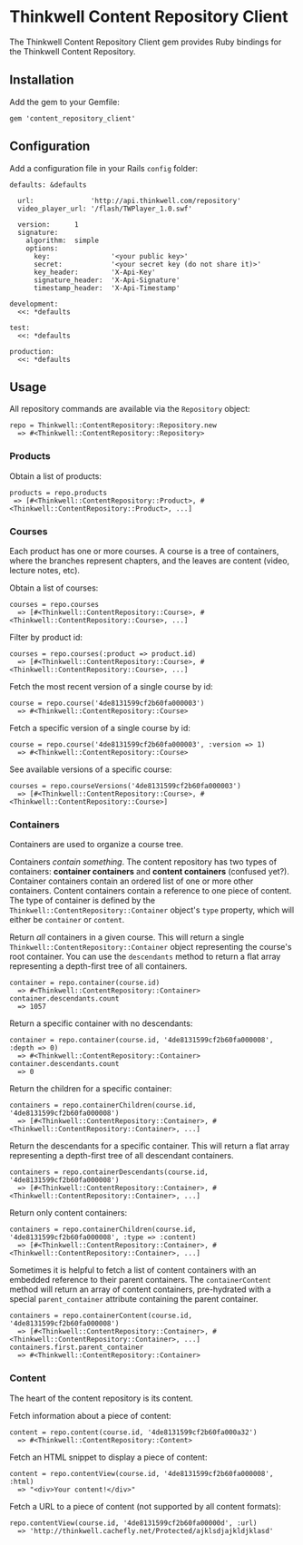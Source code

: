 Thinkwell Content Repository Client
===================================

The Thinkwell Content Repository Client gem provides Ruby bindings for the
Thinkwell Content Repository.

## Installation

Add the gem to your Gemfile:

    gem 'content_repository_client'


## Configuration

Add a configuration file in your Rails `config` folder:

    defaults: &defaults
    
      url:              'http://api.thinkwell.com/repository'
      video_player_url: '/flash/TWPlayer_1.0.swf'
    
      version:      1
      signature:
        algorithm:  simple
        options:
          key:               '<your public key>'
          secret:            '<your secret key (do not share it)>'
          key_header:        'X-Api-Key'
          signature_header:  'X-Api-Signature'
          timestamp_header:  'X-Api-Timestamp'
    
    development:
      <<: *defaults
    
    test:
      <<: *defaults
    
    production:
      <<: *defaults


## Usage

All repository commands are available via the `Repository` object:

    repo = Thinkwell::ContentRepository::Repository.new
      => #<Thinkwell::ContentRepository::Repository>

### Products

Obtain a list of products:

    products = repo.products
     => [#<Thinkwell::ContentRepository::Product>, #<Thinkwell::ContentRepository::Product>, ...]

### Courses

Each product has one or more courses.  A course is a tree of containers, where the
branches represent chapters, and the leaves are content (video, lecture notes, etc).

Obtain a list of courses:

    courses = repo.courses
      => [#<Thinkwell::ContentRepository::Course>, #<Thinkwell::ContentRepository::Course>, ...]


Filter by product id:

    courses = repo.courses(:product => product.id)
      => [#<Thinkwell::ContentRepository::Course>, #<Thinkwell::ContentRepository::Course>, ...]


Fetch the most recent version of a single course by id:

    course = repo.course('4de8131599cf2b60fa000003')
      => #<Thinkwell::ContentRepository::Course>


Fetch a specific version of a single course by id:

    course = repo.course('4de8131599cf2b60fa000003', :version => 1)
      => #<Thinkwell::ContentRepository::Course>


See available versions of a specific course:

    courses = repo.courseVersions('4de8131599cf2b60fa000003')
      => [#<Thinkwell::ContentRepository::Course>, #<Thinkwell::ContentRepository::Course>]


### Containers

Containers are used to organize a course tree.

Containers *contain something*.  The content repository has two types of
containers: **container containers** and **content containers** (confused
yet?).  Container containers contain an ordered list of one or more other
containers.  Content containers contain a reference to one piece of content.
The type of container is defined by the
`Thinkwell::ContentRepository::Container` object's `type` property, which will
either be `container` or `content`.


Return *all* containers in a given course.  This will return a single
`Thinkwell::ContentRepository::Container` object representing the course's root
container.  You can use the `descendants` method to return a flat array
representing a depth-first tree of all containers.

    container = repo.container(course.id)
      => #<Thinkwell::ContentRepository::Container>
    container.descendants.count
      => 1057


Return a specific container with no descendants:

    container = repo.container(course.id, '4de8131599cf2b60fa000008', :depth => 0)
      => #<Thinkwell::ContentRepository::Container>
    container.descendants.count
      => 0


Return the children for a specific container:

    containers = repo.containerChildren(course.id, '4de8131599cf2b60fa000008')
      => [#<Thinkwell::ContentRepository::Container>, #<Thinkwell::ContentRepository::Container>, ...]


Return the descendants for a specific container.  This will return a flat array
representing a depth-first tree of all descendant containers.

    containers = repo.containerDescendants(course.id, '4de8131599cf2b60fa000008')
      => [#<Thinkwell::ContentRepository::Container>, #<Thinkwell::ContentRepository::Container>, ...]


Return only content containers:

    containers = repo.containerChildren(course.id, '4de8131599cf2b60fa000008', :type => :content)
      => [#<Thinkwell::ContentRepository::Container>, #<Thinkwell::ContentRepository::Container>, ...]


Sometimes it is helpful to fetch a list of content containers with an embedded
reference to their parent containers.  The `containerContent` method will return an
array of content containers, pre-hydrated with a special `parent_container` attribute
containing the parent container.

    containers = repo.containerContent(course.id, '4de8131599cf2b60fa000008')
      => [#<Thinkwell::ContentRepository::Container>, #<Thinkwell::ContentRepository::Container>, ...]
    containers.first.parent_container
      => #<Thinkwell::ContentRepository::Container>


### Content

The heart of the content repository is its content.

Fetch information about a piece of content:

    content = repo.content(course.id, '4de8131599cf2b60fa000a32')
      => #<Thinkwell::ContentRepository::Content>


Fetch an HTML snippet to display a piece of content:

    content = repo.contentView(course.id, '4de8131599cf2b60fa000008', :html)
      => "<div>Your content!</div>"


Fetch a URL to a piece of content (not supported by all content formats):

    repo.contentView(course.id, '4de8131599cf2b60fa00000d', :url)
      => 'http://thinkwell.cachefly.net/Protected/ajklsdjajkldjklasd'

